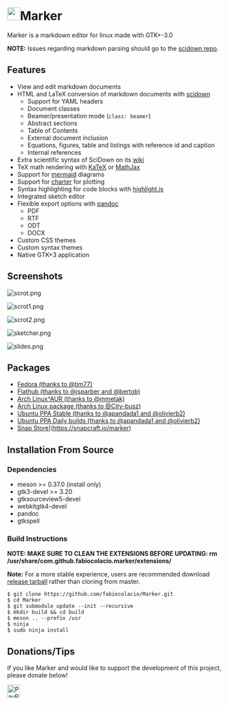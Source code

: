 # <img width="30" src="data/com.github.fabiocolacio.marker.svg"/>Marker

Marker is a markdown editor for linux made with GTK+-3.0

**NOTE:** Issues regarding markdown parsing should go to the [scidown repo](https://github.com/mandarancio/scidown).

## Features

* View and edit markdown documents
* HTML and LaTeX conversion of markdown documents with [scidown](https://github.com/Mandarancio/scidown/)
  * Support for YAML headers
  * Document classes
  * Beamer/presentation mode (`class: beamer`)
  * Abstract sections
  * Table of Contents
  * External document inclusion
  * Equations, figures, table and listings with reference id and caption
  * Internal references
* Extra scientific syntax of SciDown on its [wiki](https://github.com/Mandarancio/scidown/wiki/)
* TeX math rendering with [KaTeX](https://khan.github.io/KaTeX/) or [MathJax](mathjax.org/)
* Support for [mermaid](https://mermaidjs.github.io/) diagrams
* Support for [charter](https://github.com/Mandarancio/charter/) for plotting
* Syntax highlighting for code blocks with [highlight.js](https://highlightjs.org/)
* Integrated sketch editor
* Flexible export options with [pandoc](https://pandoc.org/)
  * PDF
  * RTF
  * ODT
  * DOCX
* Custom CSS themes
* Custom syntax themes
* Native GTK+3 application

## Screenshots

![scrot.png](help/C/figures/scrot.png)

![scrot1.png](help/C/figures/scrot1.png)

![scrot2.png](help/C/figures/scrot2.png)

![sketcher.png](help/C/figures/sketcher.png)

![slides.png](help/C/figures/slides.png)

## Packages

* [Fedora (thanks to @tim77)](https://src.fedoraproject.org/rpms/marker)
* [Flathub (thanks to @jsparber and @bertob)](https://flathub.org/apps/details/com.github.fabiocolacio.marker)
* [Arch Linux^AUR (thanks to @mmetak)](https://aur.archlinux.org/packages/marker-git/)
* [Arch Linux package (thanks to @City-busz)](https://www.archlinux.org/packages/community/x86_64/marker/)
* [Ubuntu PPA Stable (thanks to @apandada1 and @olivierb2)](https://launchpad.net/~apandada1/+archive/ubuntu/marker)
* [Ubuntu PPA Daily builds (thanks to @apandada1 and @olivierb2)](https://launchpad.net/~apandada1/+archive/ubuntu/marker-daily)
* [Snap Store](https://snapcraft.io/static/images/badges/en/snap-store-black.svg)](https://snapcraft.io/marker)


## Installation From Source

### Dependencies

* meson >= 0.37.0 (install only)
* gtk3-devel >= 3.20
* gtksourceview5-devel
* webkitgtk4-devel
* pandoc
* gtkspell

### Build Instructions

**NOTE: MAKE SURE TO CLEAN THE EXTENSIONS BEFORE UPDATING: rm /usr/share/com.github.fabiocolacio.marker/extensions/**

**Note:** For a more stable experience, users are recommended download
[release tarball](https://github.com/fabiocolacio/Marker/releases) rather
than cloning from master.

```
$ git clone https://github.com/fabiocolacio/Marker.git
$ cd Marker
$ git submodule update --init --recursive
$ mkdir build && cd build
$ meson .. --prefix /usr
$ ninja
$ sudo ninja install
```

## Donations/Tips

If you like Marker and would like to support the development of this project, please donate below!

[<img height="30" src="donate.png" alt="PayPal"/>](https://www.paypal.me/fabiocolacio)
